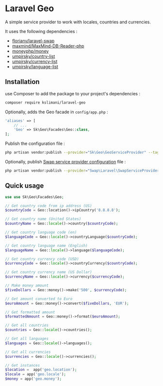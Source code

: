 # Laravel Geo

A simple service provider to work with locales, countries and currencies.

It uses the following dependencies :

* [florianv/laravel-swap](https://github.com/florianv/laravel-swap)
* [maxmind/MaxMind-DB-Reader-php](https://github.com/maxmind/MaxMind-DB-Reader-php)
* [moneyphp/money](https://github.com/moneyphp/money)
* [umpirsky/country-list](https://github.com/umpirsky/country-list)
* [umpirsky/currency-list](https://github.com/umpirsky/currency-list)
* [umpirsky/language-list](https://github.com/umpirsky/language-list)

## Installation

use Composer to add the package to your project's dependencies :

```bash
composer require kslimani/laravel-geo
```

Optionally, adds the Geo facade in `config/app.php` :

```php
'aliases' => [
    // ...
    'Geo' => Sk\Geo\Facades\Geo::class,
];
```

Publish the configuration file :

```bash
php artisan vendor:publish --provider="Sk\Geo\GeoServiceProvider" --tag="config"
```

Optionally, publish [Swap service provider configuration](https://github.com/florianv/laravel-swap/blob/master/doc/readme.md#configuration) file :

```bash
php artisan vendor:publish --provider="Swap\Laravel\SwapServiceProvider"
```

## Quick usage

```php
use use Sk\Geo\Facades\Geo;

// Get country code from ip address (US)
$countryCode = Geo::location()->ipCountry('8.8.8.8');

// Get country name (United States)
$countryName = Geo::locale()->country($countryCode);

// Get country language code (en)
$languageCode = Geo::locale()->countryLanguage($countryCode);

// Get country language name (English)
$languageName = Geo::locale()->language($languageCode);

// Get country currency code (USD)
$currencyCode = Geo::locale()->countryCurrency($countryCode);

// Get country currency name (US Dollar)
$currencyName = Geo::locale()->currency($currencyCode);

// Make money amount
$fiveDollars = Geo::money()->make('500', $currencyCode);

// Get amount converted to Euro
$euroAmount = Geo::money()->convert($fiveDollars, 'EUR');

// Get formatted amount
$formattedAmount = Geo::money()->format($euroAmount);

// Get all countries
$countries = Geo::locale()->countries();

// Get all languages
$languages = Geo::locale()->languages();

// Get all currencies
$currencies = Geo::locale()->currencies();

// Get instances
$location =  app('geo.location');
$locale = app('geo.locale');
$money = app('geo.money');
```
